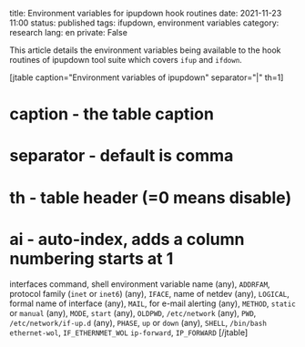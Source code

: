 title: Environment variables for ipupdown hook routines
date: 2021-11-23 11:00
status: published
tags: ifupdown, environment variables
category: research
lang: en
private: False

This article details the environment variables being available to the hook
routines of ipupdown tool suite which covers `ifup` and `ifdown`.



[jtable caption="Environment variables of ipupdown" separator="|" th=1]
# caption - the table caption
# separator - default is comma
# th - table header (=0 means disable)
# ai - auto-index, adds a column numbering starts at 1
interfaces command, shell environment variable name
(any), `ADDRFAM`, protocol family (`inet` or `inet6`)
(any), `IFACE`, name of netdev 
(any), `LOGICAL`, formal name of interface
(any), `MAIL`, for e-mail alerting
(any), `METHOD`, `static` or `manual`
(any), `MODE`, `start`
(any), `OLDPWD`, `/etc/network`
(any), `PWD`, `/etc/network/if-up.d`
(any), `PHASE`, `up` or `down`
(any), `SHELL`, `/bin/bash`
`ethernet-wol`, `IF_ETHERNMET_WOL`
`ip-forward`, `IP_FORWARD`
[/jtable]

